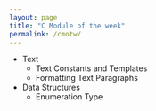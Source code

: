 ```yaml
---
layout: page
title: "C Module of the week"
permalink: /cmotw/
---
```


- Text
  - Text Constants and Templates 
  - Formatting Text Paragraphs
- Data Structures 
  - Enumeration Type 
